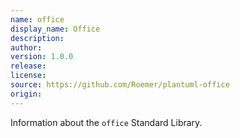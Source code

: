 ```yaml
---
name: office
display_name: Office
description: 
author: 
version: 1.0.0
release: 
license: 
source: https://github.com/Roemer/plantuml-office
origin: 
---
```


Information about the `office` Standard Library.

